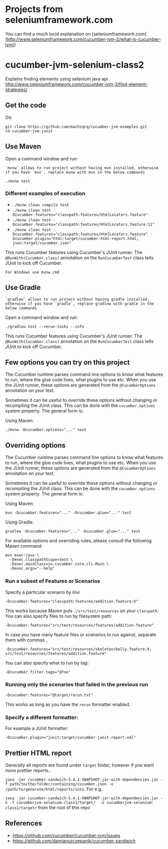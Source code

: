 # Projects from seleniumframework.com

You can find a much lucid explanation on [seleniumframework.com] (http://www.seleniumframework.com/cucumber-jvm-2/what-is-cucumber-jvm/)

# cucumber-jvm-selenium-class2   

Explains finding elements using selenium java api  .  
http://www.seleniumframework.com/cucumber-jvm-3/find-element-strategies/

## Get the code

Git:

    git clone https://github.com/machzqcq/cucumber-jvm-examples.git
    cd cucumber-jvm-junit

## Use Maven

Open a command window and run:

    `mvnw` allows to run project without having mvn installed, otherwise if you have `mvn`, replace mvnw with mvn in the below commands

`./mvnw test`  

### Different examples of execution

- `./mvnw clean compile test`
- `./mvnw clean test -Dcucumber.features="classpath:features/HtmlLocators.feature"`
- `./mvnw clean test -Dcucumber.features="classpath:features/HtmlLocators.feature:11"`
- `./mvnw clean test -Dcucumber.features="classpath:features/HtmlLocators.feature" -Dcucumber.plugin="html:target/cucumber-html-report.html, json:target/cucumber.json"`

This runs Cucumber features using Cucumber's JUnit runner. The `@RunWith(Cucumber.class)` annotation on the 
`RunCucumberTest` class tells JUnit to kick off Cucumber.

    For Windows use mvnw.cmd

## Use Gradle

    `gradlew` allows to run project without having gradle installed, otherwise if you have `gradle`, replace gradlew with gradle in the below commands

Open a command window and run:

`./gradlew test --rerun-tasks --info`

This runs Cucumber features using Cucumber's JUnit runner. The `@RunWith(Cucumber.class)` annotation on the
`RunCucumberTest` class tells JUnit to kick off Cucumber.


## Few options you can try on this project

The Cucumber runtime parses command line options to know what features to run, where the glue code lives, what plugins to use etc.
When you use the JUnit runner, these options are generated from the `@CucumberOptions` annotation on your test.

Sometimes it can be useful to override these options without changing or recompiling the JUnit class. This can be done with the
`cucumber.options` system property. The general form is:

Using Maven:

`./mvnw -Dcucumber.options="..." test`


## Overriding options

The Cucumber runtime parses command line options to know what features to run, where the glue code lives, what plugins to use etc.
When you use the JUnit runner, these options are generated from the `@CucumberOptions` annotation on your test.

Sometimes it can be useful to override these options without changing or recompiling the JUnit class. This can be done with the
`cucumber.options` system property. The general form is:

Using Maven:

    mvn -Dcucumber.features="..." -Dcucumber.glue="..." test

Using Gradle:

    gradlew -Dcucumber.features="..." -Dcucumber.glue="..." test

For available options and overriding rules, please consult the following Maven command:

    mvn exec:java \
      -Dexec.classpathScope=test \
      -Dexec.mainClass=io.cucumber.core.cli.Main \
      -Dexec.args="--help"

### Run a subset of Features or Scenarios

Specify a particular scenario by *line*

    -Dcucumber.features="classpath:features/addition.feature:4"

This works because Maven puts `./src/test/resources` on your `classpath`.
You can also specify files to run by filesystem path:

    -Dcucumber.features="src/test/resources/features/addition.feature"

In case you have many feature files or scenarios to run against, separate them with commas `,`

    -Dcucumber.features="src/test/resources/skeleton/belly.feature:4, src/test/resources/features/addition.feature"

You can also specify what to run by *tag*:

    -Dcucumber.filter.tags="@foo"

### Running only the scenarios that failed in the previous run

    -Dcucumber.features="@target/rerun.txt"

This works as long as you have the `rerun` formatter enabled.

### Specify a different formatter:

For example a JUnit formatter:

`-Dcucumber.plugin="junit:target/cucumber-junit-report.xml"`

## Prettier HTML report
Generally all reports are found under `target` folder, however if you want more prettier reports..

`java -jar cucumber-sandwich-5.4.1-SNAPSHOT-jar-with-dependencies.jar -f path/to/the/folder/containing/cucumber.json -o /path/to/generate/html/reports/into`. For e.g.  

`java -jar cucumber-sandwich-5.4.1-SNAPSHOT-jar-with-dependencies.jar -n -f cucumberjvm-selenium-class1/target/  -o cucumberjvm-selenium-class1/target/` from the root of this repo

## References
- https://github.com/cucumber/cucumber-jvm/issues  
- https://github.com/damianszczepanik/cucumber-sandwich

